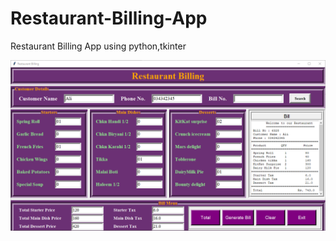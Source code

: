 # Restaurant-Billing-App
Restaurant Billing App using python,tkinter

![alt text](https://github.com/areekaaijaz123/Restaurant-Billing-App/blob/master/output.PNG?raw=true)
